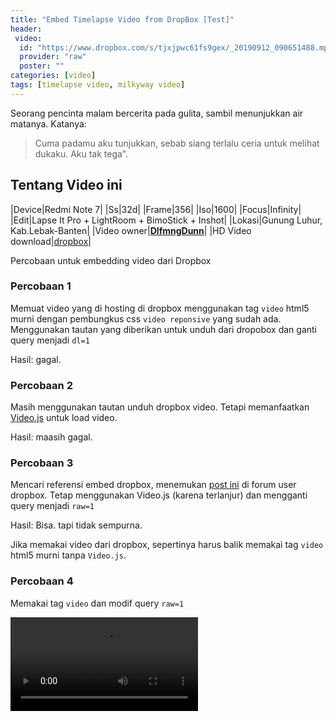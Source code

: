 ```yaml
---
title: "Embed Timelapse Video from DropBox [Test]"
header:
 video:
  id: "https://www.dropbox.com/s/tjxjpwc61fs9gex/_20190912_090651488.mp4?raw=1"
  provider: "raw"
  poster: ""
categories: [video]
tags: [timelapse video, milkyway video]
---
```

Seorang pencinta malam bercerita pada gulita, sambil menunjukkan air matanya.
Katanya:
> Cuma padamu aku tunjukkan, sebab siang terlalu ceria untuk melihat dukaku. Aku tak tega".

## Tentang Video ini

|Device|Redmi Note 7|
|Ss|32d|
|Frame|356|
|Iso|1600|
|Focus|Infinity|
|Edit|Lapse It Pro + LightRoom + BimoStick + Inshot|
|Lokasi|Gunung Luhur, Kab.Lebak-Banten|
|Video owner|**[DlfmngDunn](https://www.facebook.com/hendrik.ramadhan.37)**|
|HD Video download|[dropbox](https://www.dropbox.com/s/tjxjpwc61fs9gex/_20190912_090651488.mp4?dl=1)|

Percobaan untuk embedding video dari Dropbox

### Percobaan 1

Memuat video yang di hosting di dropbox menggunakan tag `video` html5 murni dengan pembungkus css `video reponsive` yang sudah ada. Menggunakan tautan yang diberikan untuk unduh dari dropobox dan ganti query menjadi `dl=1`

Hasil: gagal.

### Percobaan 2

Masih menggunakan tautan unduh dropbox video. Tetapi memanfaatkan [Video.js](http://videojs.com/html5-video-support/) untuk load video.

Hasil: maasih gagal.

### Percobaan 3

Mencari referensi embed dropbox, menemukan [post ini](https://www.dropboxforum.com/t5/Files-folders/Embed-Video-to-Website/m-p/208035/highlight/true#M78228) di forum user dropbox. Tetap menggunakan Video.js (karena terlanjur) dan mengganti query menjadi `raw=1`

Hasil: Bisa. tapi tidak sempurna. 

Jika memakai video dari dropbox, sepertinya harus balik memakai tag `video` html5 murni tanpa `Video.js`.

### Percobaan 4

Memakai tag `video` dan modif query `raw=1`

<video controls class="responsive-video">
 <source src="https://www.dropbox.com/s/tjxjpwc61fs9gex/_20190912_090651488.mp4?raw=1" type="video/mp4"></source>
</video>
